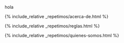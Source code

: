 ---
---
  <main>
  
  hola

{% include_relative _repetimos/acerca-de.html %}

{% include_relative _repetimos/reglas.html %}

{% include_relative _repetimos/quienes-somos.html %}

  </main>
